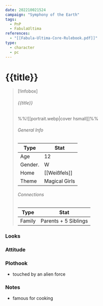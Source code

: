 ```yaml
---
date: 202210021524
campaign: "Symphony of the Earth"
tags:
  - PnP
  - FabulaUltima
references:
  - "[[Fabula-Ultima-Core-Rulebook.pdf]]"
type:
  - character
  - pc
---
```

# {{title}}

> [!infobox]
> ###### {{title}}
> %%![[portrait.webp|cover hsmall]]%%
> ###### General Info
> | Type |  Stat |
> |---|---|
> | Age | 12 |
> | Gender. | W |
> | Home | [[Weißfels]] |
> | Theme | Magical Girls |
> ###### Connections
> | Type |  Stat |
> |---|---|
> |Family|Parents + 5 Siblings|

### Looks



### Attitude 



### Plothook
- touched by an alien force

### Notes 
- famous for cooking
